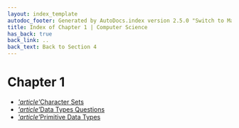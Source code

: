 ```yaml
---
layout: index_template
autodoc_footer: Generated by AutoDocs.index version 2.5.0 "Switch to Material Icons" ⓒ Starwort, 2020
title: Index of Chapter 1 | Computer Science
has_back: true
back_link: ..
back_text: Back to Section 4
---
```


# **Chapter 1**

- <a href='./character_sets.md'><i title='MD file' class="material-icons">'article'</i>Character Sets</a>
- <a href='./data_types_questions.md'><i title='MD file' class="material-icons">'article'</i>Data Types Questions</a>
- <a href='./primitive_data_types.md'><i title='MD file' class="material-icons">'article'</i>Primitive Data Types</a>
